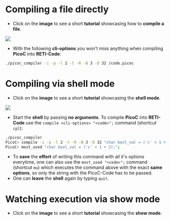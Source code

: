 # Compiling a file directly

- Click on the **image** to see a short **tutorial** showcasing how to **compile a file**.

<a href="https://asciinema.org/a/524089" target="_blank"><img src="https://asciinema.org/a/524089.svg" /></a>

- With the following **cli-options** you won't miss anything when compiling **PicoC** into **RETI-Code**:

```bash
./picoc_compiler -i -p -l 2 -t -R -B 3 -D 32 /code.picoc
```

# Compiling via shell mode

- Click on the **image** to see a short **tutorial** showcasing the **shell mode**.

<a href="https://asciinema.org/a/524088" target="_blank"><img src="https://asciinema.org/a/524088.svg" /></a>

- Start the **shell** by passing **no arguments**. To compile **PicoC** into **RETI-Code** use the `compile <cli-options> "<code>";` command (shortcut `cpl`):
```bash
./picoc_compiler
PicoC> compile -i -p -l 2 -t -R -B 3 -D 32 "char bool_val = ('c' < 1 + 2);";
PicoC> most_used "char bool_val = ('c' < 1 + 2);";
```
- To **save** the **effort** of writing this command with all it's options everytime, one can also use the `most_used "<code>";` command (shortcut `mu`) which executes the command above with the exact **same options**, so only the string with the PicoC-Code has to be passed.
- One can **leave** the **shell** again by typing `quit`.

# Watching execution via show mode

- Click on the **image** to see a short **tutorial** showcasing the **show mode**.


